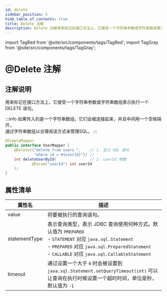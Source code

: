 ```yaml
---
id: delete
sidebar_position: 5
hide_table_of_contents: true
title: Delete 注解
description: Delete 注解用来标记在接口方法上，它接受一个字符串参数或字符串数组表示执行一个 DELETE 语句。
---
```

import TagRed from '@site/src/components/tags/TagRed';
import TagGray from '@site/src/components/tags/TagGray';

# @Delete 注解
## 注解说明

用来标记在接口方法上，它接受一个字符串参数或字符串数组表示执行一个 DELETE 语句。

:::info
如果传入的是一个字符串数组，它们会被连接起来，并且中间用一个空格隔开。<br/>
通过字符串数组以合理阅读方式来管理SQL。
:::

```java title='示例：根据 id 字段删除用户'
@SimpleMapper
public interface UserMapper {
    @Delete({"delete from users ",    // 1. 定义 SQL 语句
             "where id = #{userId}"}) //
    int deleteUserById(               // 2. userId 参数
            @Param("userId") int userId
    );
}
```

## 属性清单

| 属性名              | 描述                                                                                                                                                                                                |
|------------------|---------------------------------------------------------------------------------------------------------------------------------------------------------------------------------------------------|
| value            | <TagRed/> 将要被执行的查询语句。                                                                                                                                                                             |
| statementType    | <TagGray/> 表示查询类型，表示 JDBC 查询使用何种方式。默认值为 `PREPARED`<br/> - `STATEMENT` 对应 `java.sql.Statement`<br/> - `PREPARED` 对应 `java.sql.PreparedStatement`<br/> - `CALLABLE` 对应 `java.sql.CallableStatement` |
| timeout          | <TagGray/> 通过设置一个大于 `0` 时会被设置到 `java.sql.Statement.setQueryTimeout(int)` 可以让查询在执行时候设置一个超时时间，单位是秒，默认值为 `-1`                                                                                        |
